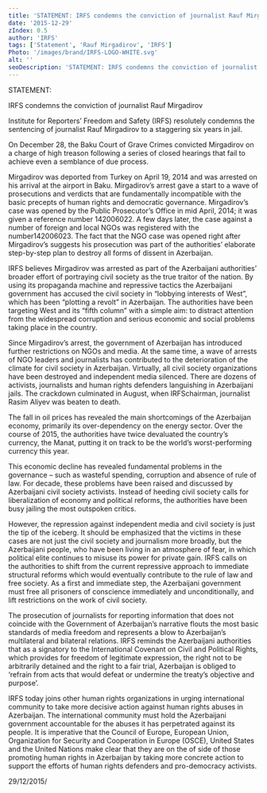 ```yaml
---
title: 'STATEMENT: IRFS condemns the conviction of journalist Rauf Mirgadirov'
date: '2015-12-29'
zIndex: 0.5
author: 'IRFS'
tags: ['Statement', 'Rauf Mirgadirov', 'IRFS']
Photo: '/images/brand/IRFS-LOGO-WHITE.svg'
alt: ''
seoDescription: 'STATEMENT: IRFS condemns the conviction of journalist Rauf Mirgadirov. Institute for Reporters’ Freedom and Safety (IRFS) resolutely condemns the sentencing of journalist Rauf Mirgadirov to a staggering six years in jail.'
---
```

STATEMENT:

IRFS condemns the conviction of journalist Rauf Mirgadirov 

Institute for Reporters’ Freedom and Safety (IRFS) resolutely condemns the sentencing of journalist Rauf Mirgadirov to a staggering six years in jail.


On December 28, the Baku Court of Grave Crimes convicted Mirgadirov on a charge of high treason following a series of closed hearings that fail to achieve even a semblance of due process.


Mirgadirov was deported from Turkey on April 19, 2014 and was arrested on his arrival at the airport in Baku. Mirgadirov’s arrest gave a start to a wave of prosecutions and verdicts that are fundamentally incompatible with the basic precepts of human rights and democratic governance. Mirgadirov’s case was opened by the Public Prosecutor’s Office in mid April, 2014; it was given a reference number 142006022. A few days later, the case against a number of foreign and local NGOs was registered with the number142006023.  The fact that the NGO case was opened right after Mirgadirov’s suggests his prosecution was part of the authorities’ elaborate step-by-step plan to destroy all forms of dissent in Azerbaijan.


IRFS believes Mirgadirov was arrested as part of the Azerbaijani authorities’ broader effort of portraying civil society as the true traitor of the nation. By using its propaganda machine and repressive tactics the Azerbaijani government has accused the civil society in “lobbying interests of West”, which has been “plotting a revolt” in Azerbaijan. The authorities have been targeting West and its “fifth column” with a simple aim: to distract attention from the widespread corruption and serious economic and social problems taking place in the country.


Since Mirgadirov’s arrest, the government of Azerbaijan has introduced further restrictions on NGOs and media. At the same time, a wave of arrests of NGO leaders and journalists has contributed to the deterioration of the climate for civil society in Azerbaijan. Virtually, all civil society organizations have been destroyed and independent media silenced. There are dozens of activists, journalists and human rights defenders languishing in Azerbaijani jails. The crackdown culminated in August, when IRFSchairman, journalist Rasim Aliyev was beaten to death.


The fall in oil prices has revealed the main shortcomings of the Azerbaijan economy, primarily its over-dependency on the energy sector. Over the course of 2015, the authorities have twice devaluated the country’s currency, the Manat, putting it on track to be the world’s worst-performing currency this year.


This economic decline has revealed fundamental problems in the governance – such as wasteful spending, corruption and absence of rule of law. For decade, these problems have been raised and discussed by Azerbaijani civil society activists.  Instead of heeding civil society calls for liberalization of economy and political reforms, the authorities have been busy jailing the most outspoken critics.


However, the repression against independent media and civil society is just the tip of the iceberg. It should be emphasized that the victims in these cases are not just the civil society and journalism more broadly, but the Azerbaijani people, who have been living in an atmosphere of fear, in which political elite continues to misuse its power for private gain. IRFS calls on the authorities to shift from the current repressive approach to immediate structural reforms which would eventually contribute to the rule of law and free society. As a first and immediate step, the Azerbaijani government must free all prisoners of conscience immediately and unconditionally, and lift restrictions on the work of civil society.


The prosecution of journalists for reporting information that does not coincide with the Government of Azerbaijan’s narrative flouts the most basic standards of media freedom and represents a blow to Azerbaijan’s multilateral and bilateral relations.  IRFS reminds the Azerbaijani authorities that as a signatory to the International Covenant on Civil and Political Rights, which provides for freedom of legitimate expression, the right not to be arbitrarily detained and the right to a fair trial, Azerbaijan is obliged to ‘refrain from acts that would defeat or undermine the treaty’s objective and purpose’.


IRFS today joins other human rights organizations in urging international community to take more decisive action against human rights abuses in Azerbaijan. The international community must hold the Azerbaijani government accountable for the abuses it has perpetrated against its people. It is imperative that the Council of Europe, European Union, Organization for Security and Cooperation in Europe (OSCE), United States and the United Nations make clear that they are on the of side of those promoting human rights in Azerbaijan by taking more concrete action to support the efforts of human rights defenders and pro-democracy activists.


29/12/2015/